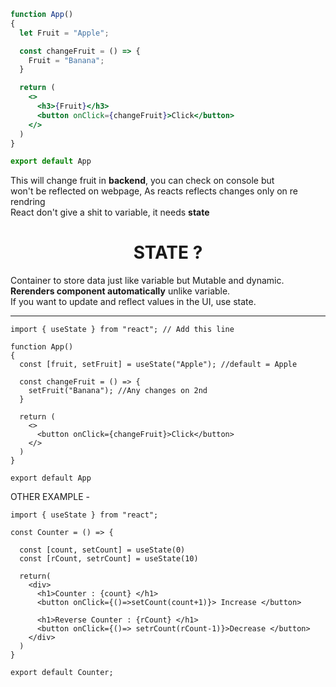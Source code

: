 ```jsx
function App() 
{
  let Fruit = "Apple";

  const changeFruit = () => {
    Fruit = "Banana";
  }

  return (
    <>
      <h3>{Fruit}</h3>
      <button onClick={changeFruit}>Click</button>
    </>
  )
}

export default App
```

This will change fruit in **backend**, you can check on console but  
won't be reflected on webpage, As reacts reflects changes only on re rendring   
React don't give a shit to variable, it needs **state**


# <center> STATE ?  
Container to store data just like variable but Mutable and dynamic.  
**Rerenders component automatically** unlike variable.   
If you want to update and reflect values in the UI, use state.  

---

```JSX
import { useState } from "react"; // Add this line

function App() 
{
  const [fruit, setFruit] = useState("Apple"); //default = Apple

  const changeFruit = () => {
    setFruit("Banana"); //Any changes on 2nd
  }

  return (
    <>
      <button onClick={changeFruit}>Click</button>
    </>
  )
}

export default App
```

OTHER EXAMPLE -

```JSX
import { useState } from "react";

const Counter = () => {

  const [count, setCount] = useState(0)
  const [rCount, setrCount] = useState(10)

  return(
    <div>
      <h1>Counter : {count} </h1>
      <button onClick={()=>setCount(count+1)}> Increase </button>

      <h1>Reverse Counter : {rCount} </h1>
      <button onClick={()=> setrCount(rCount-1)}>Decrease </button>
    </div>
  )
}

export default Counter;
```
